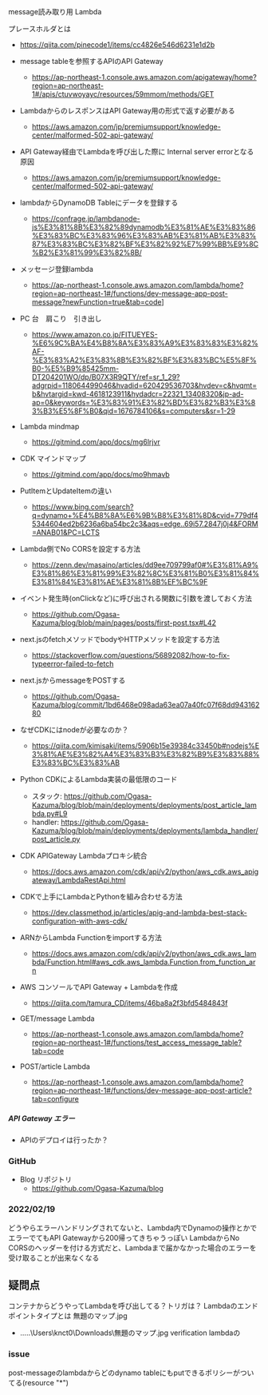 
message読み取り用 Lambda


プレースホルダとは
* https://qiita.com/pinecode1/items/cc4826e546d6231e1d2b
* message tableを参照するAPIのAPI Gateway
    * https://ap-northeast-1.console.aws.amazon.com/apigateway/home?region=ap-northeast-1#/apis/ctuvwoyayc/resources/59mmom/methods/GET
* LambdaからのレスポンスはAPI Gateway用の形式で返す必要がある
    * https://aws.amazon.com/jp/premiumsupport/knowledge-center/malformed-502-api-gateway/
* API Gateway経由でLambdaを呼び出した際に Internal server errorとなる原因
    * https://aws.amazon.com/jp/premiumsupport/knowledge-center/malformed-502-api-gateway/
* lambdaからDynamoDB Tableにデータを登録する
    * https://confrage.jp/lambdanode-js%E3%81%8B%E3%82%89dynamodb%E3%81%AE%E3%83%86%E3%83%BC%E3%83%96%E3%83%AB%E3%81%AB%E3%83%87%E3%83%BC%E3%82%BF%E3%82%92%E7%99%BB%E9%8C%B2%E3%81%99%E3%82%8B/
* メッセージ登録lambda
    * https://ap-northeast-1.console.aws.amazon.com/lambda/home?region=ap-northeast-1#/functions/dev-message-app-post-message?newFunction=true&tab=code]

* PC 台　肩こり　引き出し
    * https://www.amazon.co.jp/FITUEYES-%E6%9C%BA%E4%B8%8A%E3%83%A9%E3%83%83%E3%82%AF-%E3%83%A2%E3%83%8B%E3%82%BF%E3%83%BC%E5%8F%B0-%E5%B9%85425mm-DT204201WO/dp/B07X3R9QTY/ref=sr_1_29?adgrpid=118064499046&hvadid=620429536703&hvdev=c&hvqmt=b&hvtargid=kwd-4618123911&hydadcr=22321_13408320&jp-ad-ap=0&keywords=%E3%83%91%E3%82%BD%E3%82%B3%E3%83%B3%E5%8F%B0&qid=1676784106&s=computers&sr=1-29
* Lambda mindmap
    * https://gitmind.com/app/docs/mg6lrjvr
* CDK マインドマップ
    * https://gitmind.com/app/docs/mo9hmavb
* PutItemとUpdateItemの違い
    * https://www.bing.com/search?q=dynamo+%E4%B8%8A%E6%9B%B8%E3%81%8D&cvid=779df45344604ed2b6236a6ba54bc2c3&aqs=edge..69i57.2847j0j4&FORM=ANAB01&PC=LCTS
* Lambda側でNo CORSを設定する方法
    * https://zenn.dev/masaino/articles/dd9ee709799af0#%E3%81%A9%E3%81%86%E3%81%99%E3%82%8C%E3%81%B0%E3%81%84%E3%81%84%E3%81%AE%E3%81%8B%EF%BC%9F
* イベント発生時(onClickなど)に呼び出される関数に引数を渡しておく方法
    * https://github.com/Ogasa-Kazuma/blog/blob/main/pages/posts/first-post.tsx#L42
* next.jsのfetchメソッドでbodyやHTTPメソッドを設定する方法
    * https://stackoverflow.com/questions/56892082/how-to-fix-typeerror-failed-to-fetch
* next.jsからmessageをPOSTする
    * https://github.com/Ogasa-Kazuma/blog/commit/1bd6468e098ada63ea07a40fc07f68dd94316280
* なぜCDKにはnodeが必要なのか？
    * https://qiita.com/kimisaki/items/5906b15e39384c33450b#nodejs%E3%81%AE%E3%82%A4%E3%83%B3%E3%82%B9%E3%83%88%E3%83%BC%E3%83%AB
* Python CDKによるLambda実装の最低限のコード
    * スタック: https://github.com/Ogasa-Kazuma/blog/blob/main/deployments/deployments/post_article_lambda.py#L9
    * handler: https://github.com/Ogasa-Kazuma/blog/blob/main/deployments/deployments/lambda_handler/post_article.py
* CDK APIGateway Lambdaプロキシ統合
    * https://docs.aws.amazon.com/cdk/api/v2/python/aws_cdk.aws_apigateway/LambdaRestApi.html
* CDKで上手にLambdaとPythonを組み合わせる方法
    * https://dev.classmethod.jp/articles/apig-and-lambda-best-stack-configuration-with-aws-cdk/
* ARNからLambda Functionをimportする方法
    * https://docs.aws.amazon.com/cdk/api/v2/python/aws_cdk.aws_lambda/Function.html#aws_cdk.aws_lambda.Function.from_function_arn
* AWS コンソールでAPI Gateway + Lambdaを作成
    * https://qiita.com/tamura_CD/items/46ba8a2f3bfd5484843f
* GET/message Lambda
    * https://ap-northeast-1.console.aws.amazon.com/lambda/home?region=ap-northeast-1#/functions/test_access_message_table?tab=code
* POST/article Lambda
    * https://ap-northeast-1.console.aws.amazon.com/lambda/home?region=ap-northeast-1#/functions/dev-message-app-post-article?tab=configure

##### API Gateway エラー
* APIのデプロイは行ったか？

### GitHub
* Blog リポジトリ
    * https://github.com/Ogasa-Kazuma/blog

### 2022/02/19
どうやらエラーハンドリングされてないと、Lambda内でDynamoの操作とかでエラーでてもAPI Gatewayから200帰ってきちゃうっぽい
LambdaからNo CORSのヘッダーを付ける方式だと、Lambdaまで届かなかった場合のエラーを受け取ることが出来なくなる

## 疑問点
コンテナからどうやってLambdaを呼び出してる？トリガは？
Lambdaのエンドポイントタイプとは
無題のマップ.jpg
* .\..\..\Users\knct0\Downloads\無題のマップ.jpg
verification lambdaの

### issue
post-messageのlambdaからどのdynamo tableにもputできるポリシーがついてる(resource "*")